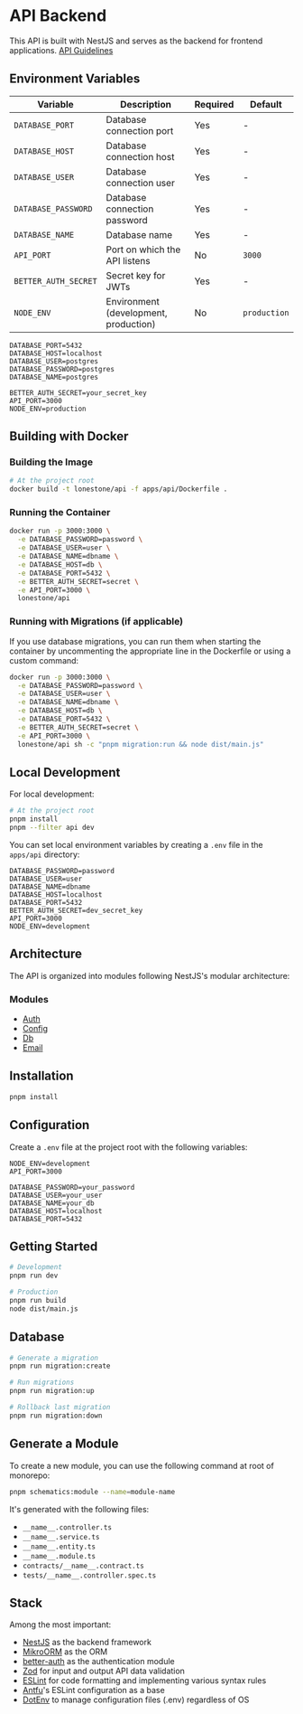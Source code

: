 # API Backend

This API is built with NestJS and serves as the backend for frontend applications.
[API Guidelines](../docs/api-guidelines.md)

## Environment Variables

| Variable | Description | Required | Default |
|----------|-------------|----------|---------|
| `DATABASE_PORT` | Database connection port | Yes | - |
| `DATABASE_HOST` | Database connection host | Yes | - |
| `DATABASE_USER` | Database connection user | Yes | - |
| `DATABASE_PASSWORD` | Database connection password | Yes | - |
| `DATABASE_NAME` | Database name | Yes | - |
| `API_PORT` | Port on which the API listens | No | `3000` |
| `BETTER_AUTH_SECRET` | Secret key for JWTs | Yes | - |
| `NODE_ENV` | Environment (development, production) | No | `production` |

```env
DATABASE_PORT=5432
DATABASE_HOST=localhost
DATABASE_USER=postgres
DATABASE_PASSWORD=postgres
DATABASE_NAME=postgres

BETTER_AUTH_SECRET=your_secret_key
API_PORT=3000
NODE_ENV=production
```

## Building with Docker

### Building the Image

```bash
# At the project root
docker build -t lonestone/api -f apps/api/Dockerfile .
```

### Running the Container

```bash
docker run -p 3000:3000 \
  -e DATABASE_PASSWORD=password \
  -e DATABASE_USER=user \
  -e DATABASE_NAME=dbname \
  -e DATABASE_HOST=db \
  -e DATABASE_PORT=5432 \
  -e BETTER_AUTH_SECRET=secret \
  -e API_PORT=3000 \
  lonestone/api
```

### Running with Migrations (if applicable)

If you use database migrations, you can run them when starting the container by uncommenting the appropriate line in the Dockerfile or using a custom command:

```bash
docker run -p 3000:3000 \
  -e DATABASE_PASSWORD=password \
  -e DATABASE_USER=user \
  -e DATABASE_NAME=dbname \
  -e DATABASE_HOST=db \
  -e DATABASE_PORT=5432 \
  -e BETTER_AUTH_SECRET=secret \
  -e API_PORT=3000 \
  lonestone/api sh -c "pnpm migration:run && node dist/main.js"
```

## Local Development

For local development:

```bash
# At the project root
pnpm install
pnpm --filter api dev
```

You can set local environment variables by creating a `.env` file in the `apps/api` directory:

```
DATABASE_PASSWORD=password
DATABASE_USER=user
DATABASE_NAME=dbname
DATABASE_HOST=localhost
DATABASE_PORT=5432
BETTER_AUTH_SECRET=dev_secret_key
API_PORT=3000
NODE_ENV=development
```

## Architecture

The API is organized into modules following NestJS's modular architecture:

### Modules
- [Auth](./src/modules/auth/README.md)
- [Config](./src/modules/config/README.md)
- [Db](./src/modules/db/README.md)
- [Email](./src/modules/email/README.md)

## Installation

```bash
pnpm install
```

## Configuration

Create a `.env` file at the project root with the following variables:

```env
NODE_ENV=development
API_PORT=3000

DATABASE_PASSWORD=your_password
DATABASE_USER=your_user
DATABASE_NAME=your_db
DATABASE_HOST=localhost
DATABASE_PORT=5432
```

## Getting Started

```bash
# Development
pnpm run dev

# Production
pnpm run build
node dist/main.js
```

## Database

```bash
# Generate a migration
pnpm run migration:create

# Run migrations
pnpm run migration:up

# Rollback last migration
pnpm run migration:down
```

## Generate a Module

To create a new module, you can use the following command at root of monorepo:

```bash
pnpm schematics:module --name=module-name
```
It's generated with the following files:

- `__name__.controller.ts`
- `__name__.service.ts`
- `__name__.entity.ts`
- `__name__.module.ts`
- `contracts/__name__.contract.ts`
- `tests/__name__.controller.spec.ts`

## Stack

Among the most important:
- [NestJS](https://github.com/nestjs/nest) as the backend framework
- [MikroORM](https://mikro-orm.io/) as the ORM
- [better-auth](https://www.better-auth.com/docs) as the authentication module
- [Zod](https://zod.dev/) for input and output API data validation
- [ESLint](https://eslint.org/) for code formatting and implementing various syntax rules
- [Antfu](https://github.com/antfu/eslint-config)'s ESLint configuration as a base
- [DotEnv](https://github.com/motdotla/dotenv) to manage configuration files (.env) regardless of OS
